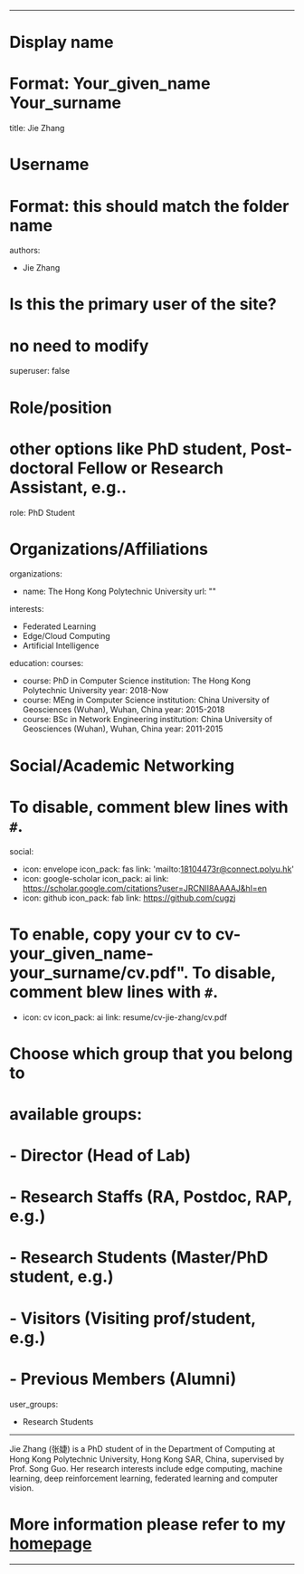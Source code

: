 
---
# Display name
# Format: Your_given_name Your_surname 
title: Jie Zhang

# Username
# Format: this should match the folder name
authors:
- Jie Zhang

# Is this the primary user of the site?
# no need to modify 
superuser: false

# Role/position
# other options like PhD student, Post-doctoral Fellow or Research Assistant, e.g..
role: PhD Student

# Organizations/Affiliations
organizations:
- name: The Hong Kong Polytechnic University
  url: ""

interests:
- Federated Learning
- Edge/Cloud Computing
- Artificial Intelligence

education:
  courses:
  - course: PhD in Computer Science
    institution: The Hong Kong Polytechnic University
    year: 2018-Now
  - course: MEng in Computer Science
    institution: China University of Geosciences (Wuhan), Wuhan, China
    year: 2015-2018
  - course: BSc in Network Engineering
    institution: China University of Geosciences (Wuhan), Wuhan, China
    year: 2011-2015

# Social/Academic Networking
# To disable, comment blew lines with `#`.
social:
- icon: envelope
  icon_pack: fas
  link: 'mailto:18104473r@connect.polyu.hk'
- icon: google-scholar
  icon_pack: ai
  link: https://scholar.google.com/citations?user=JRCNlI8AAAAJ&hl=en
- icon: github
  icon_pack: fab
  link: https://github.com/cugzj

# To enable, copy your cv to cv-your_given_name-your_surname/cv.pdf". To disable, comment blew lines with `#`.
- icon: cv
  icon_pack: ai
  link: resume/cv-jie-zhang/cv.pdf

# Choose which group that you belong to
#  available groups:
#  - Director (Head of Lab)
#  - Research Staffs (RA, Postdoc, RAP, e.g.)
#  - Research Students (Master/PhD student, e.g.)
#  - Visitors (Visiting prof/student, e.g.)
#  - Previous Members (Alumni)
user_groups:
- Research Students
---

Jie Zhang (张婕) is a PhD student of in the Department of Computing at Hong Kong Polytechnic University, Hong Kong SAR, China, supervised by Prof. Song Guo. Her research interests include edge computing, machine learning, deep reinforcement learning, federated learning and computer vision.

# More information please refer to my [homepage](https://www.andrewng.org)

---

